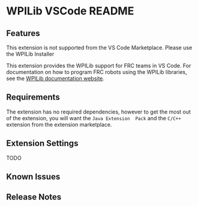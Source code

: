 # WPILib VSCode README

## Features

This extension is not supported from the VS Code Marketplace. Please use the WPILib Installer

This extension provides the WPILib support for FRC teams in VS Code. For documentation on how to program FRC robots using the WPILib libraries, see the [WPILib documentation website](https://docs.wpilib.org/en/stable/).

## Requirements

The extension has no required dependencies, however to get the most out of the extension, you will want the `Java Extension  Pack` and the `C/C++` extension from the extension marketplace.

## Extension Settings

TODO

## Known Issues

## Release Notes
